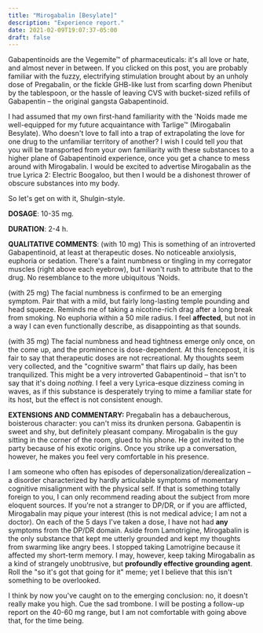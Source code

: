 ```yaml
---
title: "Mirogabalin [Besylate]"
description: "Experience report."
date: 2021-02-09T19:07:37-05:00
draft: false
---
```


Gabapentinoids are the Vegemite™ of pharmaceuticals: it's all love or hate, and almost never in between. If you clicked on this post, you are probably familiar with the fuzzy, electrifying stimulation brought about by an unholy dose of Pregabalin, or the fickle GHB-like lust from scarfing down Phenibut by the tablespoon, or the hassle of leaving CVS with bucket-sized refills of Gabapentin – the original gangsta Gabapentinoid.

I had assumed that my own first-hand familiarity with the 'Noids made me well-equipped for my future acquaintance with Tarlige™ (Mirogabalin Besylate). Who doesn't love to fall into a trap of extrapolating the love for one drug to the unfamiliar territory of another? I wish I could tell *you* that you will be transported from your own familiarity with these substances to a higher plane of Gabapentinoid experience, once you get a chance to mess around with Mirogabalin. I would be excited to advertise Mirogabalin as the true Lyrica 2: Electric Boogaloo, but then I would be a dishonest thrower of obscure substances into my body.

So let's get on with it, Shulgin-style.

**DOSAGE**: 10-35 mg.

**DURATION**: 2-4 h.

**QUALITATIVE COMMENTS**: (with 10 mg) This is something of an introverted Gabapentinoid, at least at therapeutic doses. No noticeable anxiolysis, euphoria or sedation. There's a faint numbness or tingling in my corregator muscles (right above each eyebrow), but I won't rush to attribute that to the drug. No resemblance to the more ubiquitous 'Noids.

(with 25 mg) The facial numbness is confirmed to be an emerging symptom. Pair that with a mild, but fairly long-lasting temple pounding and head squeeze. Reminds me of taking a nicotine-rich drag after a long break from smoking. No euphoria within a 50 mile radius. I feel **affected**, but not in a way I can even functionally describe, as disappointing as that sounds.

(with 35 mg) The facial numbness and head tightness emerge only once, on the come up, and the prominence is dose-dependent. At this fencepost, it is fair to say that therapeutic doses are not recreational. My thoughts seem very collected, and the "cognitive swarm" that flairs up daily, has been tranquilized. This might be a very introverted Gabapentinoid – that isn't to say that it's doing *nothing*. I feel a very Lyrica-esque dizziness coming in waves, as if this substance is desperately trying to mime a familiar state for its host, but the effect is not consistent enough.

**EXTENSIONS AND COMMENTARY:** Pregabalin has a debaucherous, boisterous character: you can't miss its drunken persona. Gabapentin is sweet and shy, but definitely pleasant company. Mirogabalin is the guy sitting in the corner of the room, glued to his phone. He got invited to the party because of his exotic origins. Once you strike up a conversation, however, he makes you feel very comfortable in his presence.

I am someone who often has episodes of depersonalization/derealization – a disorder characterized by hardly articulable symptoms of momentary cognitive misalignment with the physical self. If that is something totally foreign to you, I can only recommend reading about the subject from more eloquent sources. If you're not a stranger to DP/DR, or if you are afflicted, Mirogabalin may pique your interest (this is not medical advice; I am not a doctor). On each of the 5 days I've taken a dose, I have not had **any** symptoms from the DP/DR domain. Aside from Lamotrigine, Mirogabalin is the only substance that kept me utterly grounded and kept my thoughts from swarming like angry bees. I stopped taking Lamotrigine because it affected my short-term memory. I may, however, keep taking Mirogabalin as a kind of strangely unobtrusive, but **profoundly effective grounding agent**. Roll the "so it's got that going for it" meme; yet I believe that this isn't something to be overlooked.

I think by now you've caught on to the emerging conclusion: no, it doesn't really make you high. Cue the sad trombone. I will be posting a follow-up report on the 40-60 mg range, but I am not comfortable with going above that, for the time being.